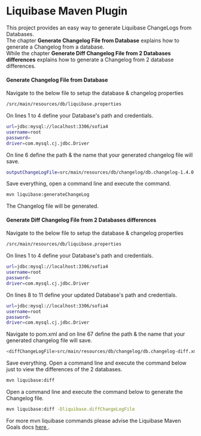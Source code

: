 # Liquibase Maven Plugin

This project provides an easy way to generate Liquibase ChangeLogs from Databases.
<br>The chapter <b>Generate Changelog File from Database</b> explains how to generate a Changelog from a database. 
<br>While the chapter <b>Generate Diff Changelog File from 2 Databases differences</b> explains how to generate a Changelog from 2 database differences.

#### Generate Changelog File from Database  
Navigate to the below file to setup the database & changelog properties
```sh
/src/main/resources/db/liquibase.properties
```
On lines 1 to 4 define your Database's path and credentials.
```sh
url=jdbc:mysql://localhost:3306/sofia4
username=root
password=
driver=com.mysql.cj.jdbc.Driver
```

On line 6 define the path & the name that your generated changelog file will save.
```sh
outputChangeLogFile=src/main/resources/db/changelog/db.changelog-1.4.0.xml
```

Save everything, open a command line and execute the command.
```sh
mvn liquibase:generateChangeLog
```

The Changelog file will be generated.

#### Generate Diff Changelog File from 2 Databases differences  
Navigate to the below file to setup the database & changelog properties
```sh
/src/main/resources/db/liquibase.properties
```
On lines 1 to 4 define your Database's path and credentials.
```sh
url=jdbc:mysql://localhost:3306/sofia4
username=root
password=
driver=com.mysql.cj.jdbc.Driver
```

On lines 8 to 11 define your updated Database's path and credentials.
```sh
url=jdbc:mysql://localhost:3306/sofia4
username=root
password=
driver=com.mysql.cj.jdbc.Driver
```

Navigate to pom.xml and on line 67 define the path & the name that your generated changelog file will save.
```sh
<diffChangeLogFile>src/main/resources/db/changelog/db.changelog-diff.xml</diffChangeLogFile>
```

Save everything.
Open a command line and execute the command below just to view the differences of the 2 databases.
```sh
mvn liquibase:diff
```

Open a command line and execute the command below to generate the Changelog file.
```sh
mvn liquibase:diff -Dliquibase.diffChangeLogFile
```

For more mvn liquibase commands please advise the Liquibase Maven Goals docs <a href="https://docs.liquibase.com/tools-integrations/maven/commands/home.html" target="_blank">here </a>.
